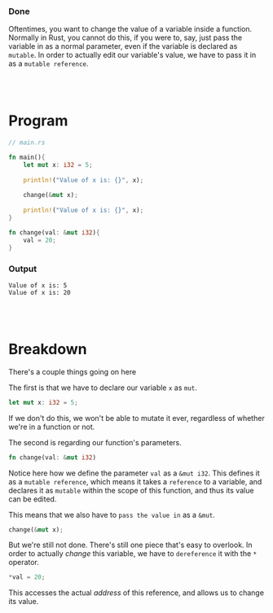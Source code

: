 ### Done
Oftentimes, you want to change the value of a variable inside a function. Normally in Rust, you cannot do this, if you were to, say, just pass the variable in as a normal parameter, even if the variable is declared as `mutable`. In order to actually edit our variable's value, we have to pass it in as a `mutable reference`.

<br><br>
# Program
```Rust
// main.rs

fn main(){
	let mut x: i32 = 5;
	
	println!("Value of x is: {}", x);
	
	change(&mut x);
	
	println!("Value of x is: {}", x);
}

fn change(val: &mut i32){
	val = 20;
}
```

### Output
```
Value of x is: 5
Value of x is: 20
```

<br><br>
# Breakdown
There's a couple things going on here

The first is that we have to declare our variable `x` as `mut`.

```Rust
let mut x: i32 = 5;
```

If we don't do this, we won't be able to mutate it ever, regardless of whether we're in a function or not.

The second is regarding our function's parameters. 

```Rust
fn change(val: &mut i32)
```

Notice here how we define the parameter `val` as a `&mut i32`. This defines it as a `mutable reference`, which means it takes a `reference` to a variable, and declares it as `mutable` within the scope of this function, and thus its value can be edited. 

This means that we also have to `pass the value in` as a `&mut`.

```Rust
change(&mut x);
```

But we're still not done. There's still one piece that's easy to overlook. In order to actually *change* this variable, we have to `dereference` it with the `*` operator.

```Rust
*val = 20;
```

This accesses the actual *address* of this reference, and allows us to change its value.
